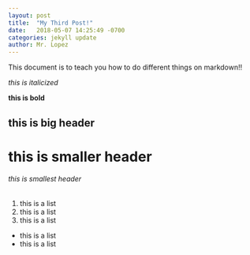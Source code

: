 ```yaml
---
layout: post
title:  "My Third Post!"
date:   2018-05-07 14:25:49 -0700
categories: jekyll update
author: Mr. Lopez
---
```


This document is to teach you how to do different things on markdown!!

*this is italicized*

**this is bold**

## this is big header
# this is smaller header
###### this is smallest header

1. this is a list
2. this is a list
3. this is a list
  - this is a list
  - this is a list
  
